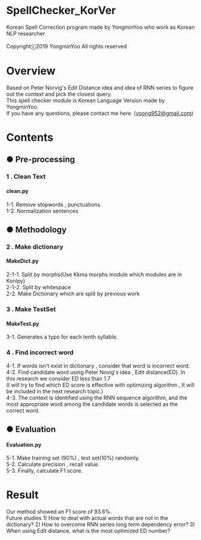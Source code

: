# SpellChecker_KorVer </br>
Korean Spell Correction program made by YongminYoo who work as Korean NLP researcher. </br></br>
Copyrightⓒ2019 YongminYoo All rights reserved</br>


# Overview </br>
Based on Peter Norvig's Edit Distance idea and idea of RNN series to figure out the context and pick the closest query. </br>
This spell checker module is Korean Language Version made by YongminYoo.</br>
If you have any questions, please contact me here. (yoong952@gmail.com) </br>


# Contents </br>

## ● Pre-processing</br>

### 1 . Clean Text</br>
#### clean.py</br>
1-1. Remove stopwords , punctuations.</br>
1-2. Normalization sentences</br>

## ● Methodology</br>

### 2 . Make dictionary</br>
#### MakeDict.py
2-1-1. Split by morphs(Use Kkma morphs module which modules are in Konlpy) </br>
2-1-2. Split by whitespace</br>
2-2. Make Dictionary which are split by previous work</br>

### 3 . Make TestSet</br>
#### MakeTest.py
3-1. Generates a typo for each tenth syllable.

### 4 . Find incorrect word</br>
4-1. If words isn't exist in dictionary , consider that word is incorrect word.</br>
4-2. Find candidate word using Peter Novig's idea , Edit distance(ED). In this research we consider ED less than 1.7 </br>
(I will try to find which ED score is effective with optimizing algorithm , It will be included in the next research topic.) </br>
4-3. The context is identified using the RNN sequence algorithm, and the most appropriate word among the candidate words is selected as the correct word.</br>


## ● Evaluation</br>
#### Evaluation.py</br>
5-1. Make training set (90%) , test set(10%) randomly. </br>
5-2. Calculate precision , recall value. </br>
5-3. Finally, calculate F1 score. </br>


# Result </br>
Our method showed an F1 score of 93.6%. </br>
Future studies 1) How to deal with actual words that are not in the dictionary? 2) How to overcome RNN series long term dependency error? 3) When using Edit distance, what is the most optimized ED number?
